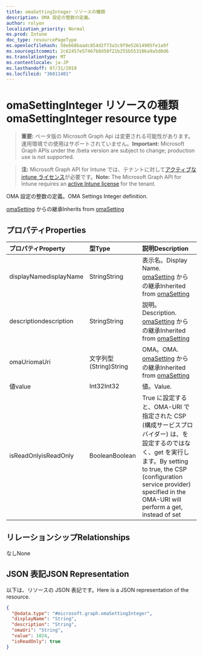 ```yaml
---
title: omaSettingInteger リソースの種類
description: OMA 設定の整数の定義。
author: rolyon
localization_priority: Normal
ms.prod: Intune
doc_type: resourcePageType
ms.openlocfilehash: 58e668baadc854d2f73a3c9f9e52614905fe1a9f
ms.sourcegitcommit: 2c62457e57467b8d50f21b255b553106a9a5d8d6
ms.translationtype: MT
ms.contentlocale: ja-JP
ms.lasthandoff: 07/31/2019
ms.locfileid: "36011401"
---
```

# <a name="omasettinginteger-resource-type"></a><span data-ttu-id="08503-103">omaSettingInteger リソースの種類</span><span class="sxs-lookup"><span data-stu-id="08503-103">omaSettingInteger resource type</span></span>

> <span data-ttu-id="08503-104">**重要:** ベータ版の Microsoft Graph Api は変更される可能性があります。運用環境での使用はサポートされていません。</span><span class="sxs-lookup"><span data-stu-id="08503-104">**Important:** Microsoft Graph APIs under the /beta version are subject to change; production use is not supported.</span></span>

> <span data-ttu-id="08503-105">**注:** Microsoft Graph API for Intune では、テナントに対して[アクティブな intune ライセンス](https://go.microsoft.com/fwlink/?linkid=839381)が必要です。</span><span class="sxs-lookup"><span data-stu-id="08503-105">**Note:** The Microsoft Graph API for Intune requires an [active Intune license](https://go.microsoft.com/fwlink/?linkid=839381) for the tenant.</span></span>

<span data-ttu-id="08503-106">OMA 設定の整数の定義。</span><span class="sxs-lookup"><span data-stu-id="08503-106">OMA Settings Integer definition.</span></span>


<span data-ttu-id="08503-107">[omaSetting](../resources/intune-deviceconfig-omasetting.md) からの継承</span><span class="sxs-lookup"><span data-stu-id="08503-107">Inherits from [omaSetting](../resources/intune-deviceconfig-omasetting.md)</span></span>

## <a name="properties"></a><span data-ttu-id="08503-108">プロパティ</span><span class="sxs-lookup"><span data-stu-id="08503-108">Properties</span></span>
|<span data-ttu-id="08503-109">プロパティ</span><span class="sxs-lookup"><span data-stu-id="08503-109">Property</span></span>|<span data-ttu-id="08503-110">型</span><span class="sxs-lookup"><span data-stu-id="08503-110">Type</span></span>|<span data-ttu-id="08503-111">説明</span><span class="sxs-lookup"><span data-stu-id="08503-111">Description</span></span>|
|:---|:---|:---|
|<span data-ttu-id="08503-112">displayName</span><span class="sxs-lookup"><span data-stu-id="08503-112">displayName</span></span>|<span data-ttu-id="08503-113">String</span><span class="sxs-lookup"><span data-stu-id="08503-113">String</span></span>|<span data-ttu-id="08503-114">表示名。</span><span class="sxs-lookup"><span data-stu-id="08503-114">Display Name.</span></span> <span data-ttu-id="08503-115">[omaSetting](../resources/intune-deviceconfig-omasetting.md) からの継承</span><span class="sxs-lookup"><span data-stu-id="08503-115">Inherited from [omaSetting](../resources/intune-deviceconfig-omasetting.md)</span></span>|
|<span data-ttu-id="08503-116">description</span><span class="sxs-lookup"><span data-stu-id="08503-116">description</span></span>|<span data-ttu-id="08503-117">String</span><span class="sxs-lookup"><span data-stu-id="08503-117">String</span></span>|<span data-ttu-id="08503-118">説明。</span><span class="sxs-lookup"><span data-stu-id="08503-118">Description.</span></span> <span data-ttu-id="08503-119">[omaSetting](../resources/intune-deviceconfig-omasetting.md) からの継承</span><span class="sxs-lookup"><span data-stu-id="08503-119">Inherited from [omaSetting](../resources/intune-deviceconfig-omasetting.md)</span></span>|
|<span data-ttu-id="08503-120">omaUri</span><span class="sxs-lookup"><span data-stu-id="08503-120">omaUri</span></span>|<span data-ttu-id="08503-121">文字列型 (String)</span><span class="sxs-lookup"><span data-stu-id="08503-121">String</span></span>|<span data-ttu-id="08503-122">OMA。</span><span class="sxs-lookup"><span data-stu-id="08503-122">OMA.</span></span> <span data-ttu-id="08503-123">[omaSetting](../resources/intune-deviceconfig-omasetting.md) からの継承</span><span class="sxs-lookup"><span data-stu-id="08503-123">Inherited from [omaSetting](../resources/intune-deviceconfig-omasetting.md)</span></span>|
|<span data-ttu-id="08503-124">値</span><span class="sxs-lookup"><span data-stu-id="08503-124">value</span></span>|<span data-ttu-id="08503-125">Int32</span><span class="sxs-lookup"><span data-stu-id="08503-125">Int32</span></span>|<span data-ttu-id="08503-126">値。</span><span class="sxs-lookup"><span data-stu-id="08503-126">Value.</span></span>|
|<span data-ttu-id="08503-127">isReadOnly</span><span class="sxs-lookup"><span data-stu-id="08503-127">isReadOnly</span></span>|<span data-ttu-id="08503-128">Boolean</span><span class="sxs-lookup"><span data-stu-id="08503-128">Boolean</span></span>|<span data-ttu-id="08503-129">True に設定すると、OMA-URI で指定された CSP (構成サービスプロバイダー) は、を設定するのではなく、get を実行します。</span><span class="sxs-lookup"><span data-stu-id="08503-129">By setting to true, the CSP (configuration service provider) specified in the OMA-URI will perform a get, instead of set</span></span>|

## <a name="relationships"></a><span data-ttu-id="08503-130">リレーションシップ</span><span class="sxs-lookup"><span data-stu-id="08503-130">Relationships</span></span>
<span data-ttu-id="08503-131">なし</span><span class="sxs-lookup"><span data-stu-id="08503-131">None</span></span>

## <a name="json-representation"></a><span data-ttu-id="08503-132">JSON 表記</span><span class="sxs-lookup"><span data-stu-id="08503-132">JSON Representation</span></span>
<span data-ttu-id="08503-133">以下は、リソースの JSON 表記です。</span><span class="sxs-lookup"><span data-stu-id="08503-133">Here is a JSON representation of the resource.</span></span>
<!-- {
  "blockType": "resource",
  "@odata.type": "microsoft.graph.omaSettingInteger"
}
-->
``` json
{
  "@odata.type": "#microsoft.graph.omaSettingInteger",
  "displayName": "String",
  "description": "String",
  "omaUri": "String",
  "value": 1024,
  "isReadOnly": true
}
```





